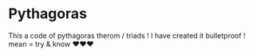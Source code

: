# Pythagoras
This a code of pythagoras therom / triads ! I have created it bulletproof ! mean = try &amp; know ♥️♥️♥️
